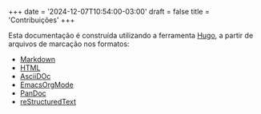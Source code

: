 +++
date = '2024-12-07T10:54:00-03:00'
draft = false
title = 'Contribuições'
+++

Esta documentação é construída utilizando a ferramenta [Hugo](https://gohugo.io), a partir de arquivos de marcação nos formatos:

* [Markdown](https://gohugo.io/content-management/formats/#markdown)
* [HTML](https://gohugo.io/content-management/formats/#html)
* [AsciiDOc](https://gohugo.io/content-management/formats/#asciidoc)
* [EmacsOrgMode](https://gohugo.io/content-management/formats/#emacs-org-mode)
* [PanDoc](https://gohugo.io/content-management/formats/#pandoc)
* [reStructuredText](https://gohugo.io/content-management/formats/#restructuredtext)
